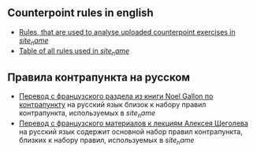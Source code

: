 ## Counterpoint rules in english

- <a href="md/pdf/Artinfuser_Counterpoint_rules.pdf" target="_blank">Rules, that are used to analyse uploaded counterpoint exercises in $site_name$</a>
- <a href='https://docs.google.com/spreadsheets/d/1SvWKShw6yb-exEu8ULRMobndwSgtwBplfNFmXlhMAPI/edit?usp=sharing' target=_blank>Table of all rules used in $site_name$</a>

## Правила контрапункта на русском

- <a href="md/pdf/Gallon-ru.pdf" target="_blank">Перевод с французского раздела из книги Noel Gallon по контрапункту</a> на русский язык близок к набору правил контрапункта, используемых в $site_name$
- <a href="md/pdf/Shegolev-Counterpoint-manual.pdf" target="_blank">Перевод с французского материалов к лекциям Алексея Щеголева</a> на русский язык содержит основной набор правил контрапункта, близких к набору правил, используемых в $site_name$
